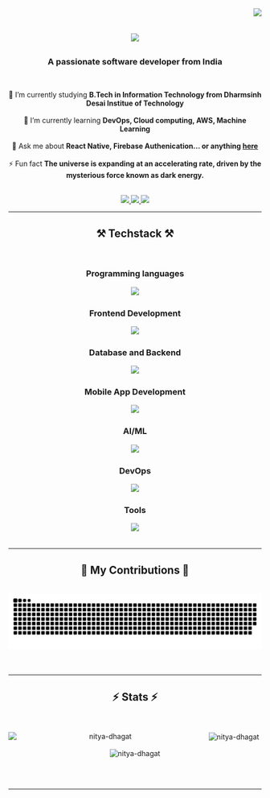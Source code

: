 <img align="right" src="https://visitor-badge.laobi.icu/badge?page_id=Nitya-Dhagat.Nitya-Dhagat" />

<h1 align="center">
    <img src="https://readme-typing-svg.herokuapp.com/?font=Righteous&size=40&center=true&vCenter=true&width=500&height=70&duration=4000&lines=Hello+World!+👋;+I'm+Nitya+Dhagat!;" />
</h1>

<h3 align="center">A passionate software developer from India </h3>

<br/>

<div align="center">
 
 🔭 I’m currently studying **B.Tech in Information Technology from Dharmsinh Desai Institue of Technology**
 <br><br>
 🌱 I’m currently learning **DevOps, Cloud computing, AWS, Machine Learning**
<br><br>
💬 Ask me about **React Native, Firebase Authenication... or anything [here](https://github.com/Nitya-Dhagat/Nitya-Dhagat/issues)**
<br><br>
⚡ Fun fact **The universe is expanding at an accelerating rate, driven by the mysterious force known as dark energy.**
<br><br>
 </div>
 
<div align="center"> 
  <a href="mailto:nityadhagatmirror@gmail.com">
    <img src="https://img.shields.io/badge/Gmail-333333?style=for-the-badge&logo=gmail&logoColor=red" />
  </a>
  <a href="https://linkedin.com/in/NityaDhagat" target="_blank">
    <img src="https://img.shields.io/badge/LinkedIn-0077B5?style=for-the-badge&logo=linkedin&logoColor=white" target="_blank" />
  </a>
  <a href="https://edified-anticipatio.000webhostapp.com/" target="_blank">
     <img src="https://img.shields.io/badge/Portfolio-FF5722?style=for-the-badge&logo=todoist&logoColor=white" target="_blank" /> <!-- sqlite, safari, google-chrome are other good icon options -->
  </a>
</div>

 <hr/>

 <summary>
<h2 align="center">⚒️ Techstack ⚒️</h2>
</summary>
<br/>
<div align="center">
    <h3 align="center">Programming languages</h3>
    <img src="https://skillicons.dev/icons?i=c,cpp,java,javascript,python" /><br>
    <h3 align="center">Frontend Development</h3>
    <img src="https://skillicons.dev/icons?i=bootstrap,html,css,tailwind,figma" /><br>
    <h3 align="center">Database and Backend</h3>
    <img src="https://skillicons.dev/icons?i=mysql,postgres,firebase" /><br>
    <h3 align="center">Mobile App Development</h3>
    <img src="https://skillicons.dev/icons?i=androidstudio,react,flutter" /><br>
    <h3 align="center">AI/ML</h3>
    <img src="https://skillicons.dev/icons?i=tensorflow,sklearn,pytorch" /><br>
    <h3 align="center">DevOps</h3>
    <img src="https://skillicons.dev/icons?i=aws,docker,jenkins,gcp,kubernetes,bash,ansible,grafana,terraform" /><br>
    <h3 align="center">Tools</h3>
    <img src="https://skillicons.dev/icons?i=linux,git,github,vscode,arduino,notion,maven" /><br>
</div>

<br/>
<hr/>

<div align="center" >       
  <h2>🐍 My Contributions 🐍</h2>
  <br>
  <img alt="snake eating my contributions" src="https://raw.githubusercontent.com/Nitya-Dhagat/Nitya-Dhagat/output/github-contribution-grid-snake-dark.svg" />
  <br/><br/><br/>
</div>

<hr/>

<summary>
<h2 align="center">⚡ Stats ⚡</h2>
</summary>
<br>
<div align=center>
<!--   <img width=390 src="https://github-readme-stats.vercel.app/?user=Nitya-Dhagat&count_private=true&theme=react&border_radius=10" alt="streak stats"/>
  <img width=390 src="https://streak-stats.demolab.com/api?username=Nitya-Dhagat&count_private=true&show_icons=true&theme=react&rank_icon=github&border_radius=10" alt="readme stats" />
  <br/>
  <img width=325 align="center" src="https://github-readme-stats-salesp07.vercel.app/api/top-langs/?username=salesp07&hide=HTML&langs_count=8&layout=compact&theme=react&border_radius=10&size_weight=0.5&count_weight=0.5&exclude_repo=github-readme-stats" alt="top langs" /> -->
    <p><img width=390 align="left" src="https://github-readme-stats.vercel.app/api/top-langs?username=nitya-dhagat&theme=react&border_radius=10" alt="nitya-dhagat" /></p>

<p>&nbsp;<img width=390 align="center" src="https://github-readme-stats.vercel.app/api?username=nitya-dhagat&count_private=true&show_icons=true&theme=react&rank_icon=github&border_radius=10" alt="nitya-dhagat" /></p>

<p><img align="center" src="https://github-readme-streak-stats.herokuapp.com/?user=nitya-dhagat&hide=HTML&langs_count=8&layout=compact&theme=react&border_radius=10&size_weight=0.5&count_weight=0.5&exclude_repo=github-readme-stats"" alt="nitya-dhagat" /></p>
</div>

<br/><br/>

<hr/>

<br/>
